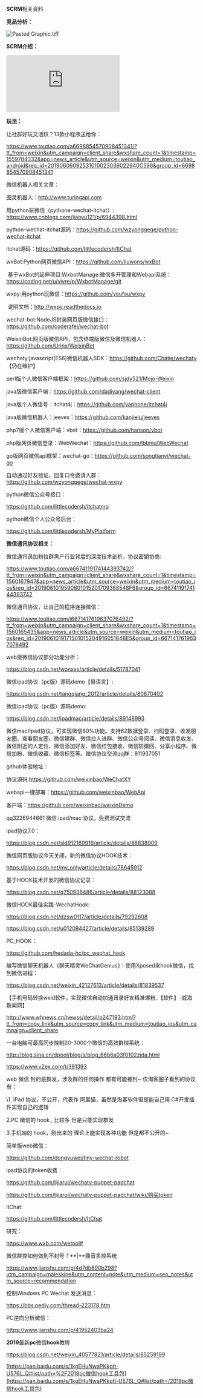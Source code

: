 **SCRM**相关资料



**竞品分析：**

![Pasted Graphic.tiff](https://github.com/nick-zheng/WX_PC_HOOK/blob/master/_images/4/Pasted%20Graphic.png)



**SCRM介绍：**

![SCRM-0601-compressed.pdf](https://github.com/nick-zheng/WX_PC_HOOK/blob/master/_images/4/SCRM-0601-compressed.pdf)





**玩法：**

让社群好玩又活跃？13款小程序送给你：

https://www.toutiao.com/a6698854570908451341/?tt_from=weixin&utm_campaign=client_share&wxshare_count=1&timestamp=1559784332&app=news_article&utm_source=weixin&utm_medium=toutiao_android&req_id=20190606092531010023039022940C596&group_id=6698854570908451341







微信机器人相关文章：

图灵机器人：http://www.turingapi.com



用python玩微信（pythone-wechat-itchat）: https://www.cnblogs.com/jiaoyu121/p/6944398.html

python-wechat-itchat源码：https://github.com/wzyonggege/python-wechat-itchat



itchat源码：https://github.com/littlecodersh/ItChat



wxBot:Python网页微信API：https://github.com/liuwons/wxBot

​           基于wxBot的延伸项目:WxbotManage:微信多开管理和Webapi系统：https://coding.net/u/vivre/p/WxbotManage/git



wxpy:用python玩微信：https://github.com/youfou/wxpy

​          说明文档：http://wxpy.readthedocs.io

wechat-bot:NodeJS封装网页版微信接口：https://github.com/coderafei/wechat-bot

WeixinBot:网页版微信API，包含终端版微信及微信机器人：https://github.com/Urinx/WeixinBot



wechaty:javascript(ES6)微信机器人SDK：https://github.com/Chatie/wechaty 【仍在维护】



perl版个人微信客户端框架：https://github.com/sjdy521/Mojo-Weixin



java版微信客户端：https://github.com/dadiyang/wechat-client

java版个人微信号：itchat4j：https://github.com/yaphone/itchat4j

java版微信机器人：jeeves：https://github.com/kanjielu/jeeves

php7版个人微信客户端：vbot：https://github.com/hanson/vbot

php版网页微信登录：WebWechat：https://github.com/lbbniu/WebWechat



go版网页微信api框架：wechat-go：https://github.com/songtianyi/wechat-go







自动通过好友验证，回复口令邀请入群：https://github.com/wzyonggege/wechat-wxpy





python微信公众号接口：

https://github.com/littlecodersh/itchatmp

python微信个人公众号后台：

https://github.com/littlecodersh/MyPlatform

















**微信通讯协议相关：**

微信通讯录加粉拉群黑产行业背后的深度技术剖析，协议密钥协商:

https://www.toutiao.com/a6674119174144393742/?tt_from=weixin&utm_campaign=client_share&wxshare_count=1&timestamp=1560167947&app=news_article&utm_source=weixin&utm_medium=toutiao_ios&req_id=2019061019590601015201709368548F6&group_id=6674119174144393742



微信通讯协议，让自己的程序连接微信：

https://www.toutiao.com/i6671417619637076492/?tt_from=weixin&utm_campaign=client_share&wxshare_count=1&timestamp=1560165435&app=news_article&utm_source=weixin&utm_medium=toutiao_ios&req_id=2019061019171501015204916051648E5&group_id=6671417619637076492



web版微信协议部分功能分析：

https://blog.csdn.net/wonxxx/article/details/51787041



微信ipad协议（pc版）源码demo【易语言】:

https://blog.csdn.net/tangqiang_2012/article/details/80670402



微信ipad协议（pc版）源码demo:

https://blog.csdn.net/ipadmac/article/details/89148993

微信mac/ipad协议，可实现微信80%功能。支持62数据登录、扫码登录、收发朋友圈、查看朋友圈、微信建群、微信拉人进群、微信公众号阅读、微信消息收发、微信附近的人定位、微信添加好友、微信红包接收、微信防撤回、分享小程序、微信加粉、微信收藏、微信标签等。微信协议交流qq群：811937051



github体验地址：

协议源码:https://github.com/weixinbao/WeChatXY

webapi一键部署：https://github.com/weixinbao/WebApi

客户端：https://github.com/weixinbao/weixinDemo

qq3226944661 微信 ipad/mac 协议，免费测试交流



ipad协议7.0：

https://blog.csdn.net/sld912169916/article/details/88838009









微信网页版协议今天关闭，新的微信协议HOOK技术：

https://blog.csdn.net/my_only/article/details/78645912



基于HOOK技术开发的微信协议记录：

https://blog.csdn.net/q750936486/article/details/88123088



微信HOOK最佳实践-WechatHook:

https://blog.csdn.net/dzsw0117/article/details/79292608

https://blog.csdn.net/u012094427/article/details/85139289



PC_HOOK：

https://github.com/hedada-hc/pc_wechat_hook





编写微信聊天机器人《聊天精灵WeChatGenius》：使用Xposed来hook微信，找到微信进程：

https://blog.csdn.net/weixin_42127613/article/details/81839537





【手机号码转换wxid软件，实现微信自动加通讯录好友精准爆粉_【软件】-威海新闻网】

http://www.whnews.cn/newss/detail/p247193.html?tt_from=copy_link&utm_source=copy_link&utm_medium=toutiao_ios&utm_campaign=client_share



一台电脑可最高同步控制20-3000个微信的高效群控系统：

http://blog.sina.cn/dpool/blog/s/blog_66b6a03f0102zida.html





https://www.v2ex.com/t/391393

web 微信 封的是群发，涉及群的任何操作 都有可能被封~ 仅淘客圈子看到的协议有：

\1. iPad 协议，不公开，代表作 阿里猫，虽然是淘客软件但是能自己用 C#开发插件实现自己的逻辑 

2.PC 微信的 hook , 比较多 但是只能实现群发

3.手机端的 hook，刚出来的 理论上能实现各种功能 但是都不公开的~





简单版web微信：

https://github.com/dongyuwei/tiny-wechat-robot



ipad协议的token收费：

https://github.com/lijiarui/wechaty-puppet-padchat

https://github.com/lijiarui/wechaty-puppet-padchat/wiki/购买token



itChat:

https://github.com/littlecodersh/ItChat





研究：

https://www.wxb.com/wetool#



微信群控如何做到不封号？**|**鼎音多控系统

https://www.jianshu.com/p/4d7db890b298?utm_campaign=maleskine&utm_content=note&utm_medium=seo_notes&utm_source=recommendation



控制Windows PC Wechat 发送消息：

https://bbs.pediy.com/thread-223178.htm



PC逆向分析微信：

https://www.jianshu.com/p/41952403ba24





**2019**最新**pc**微信**hook**教程

https://blog.csdn.net/weixin_40577821/article/details/85259199

[https://pan.baidu.com/s/1kgEHuNwaPKkptt-U576L_Q#list/path=%2F2018pc微信hook工具包](https://pan.baidu.com/s/1kgEHuNwaPKkptt-U576L_Q#list/path=/2018pc微信hook工具包)



